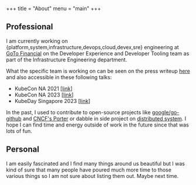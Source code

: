 +++
title = "About"
menu = "main"
+++

## Professional

I am currently working on {platform,system,infrastructure,devops,cloud,devex,sre} engineering at [GoTo Financial](https://www.gotocompany.com/en/products/goto-financial) on the Developer Experience and Developer Tooling team as part of the Infrastructure Engineering department. 

What the specific team is working on can be seen on the press writeup [here](https://www.thejakartapost.com/adv-longform/2022/06/16/gopay-sh-a-glimpse-into-indonesias-leading-e-wallet-gopays-developer-experience.html) and also accessible in these following talks:
- KubeCon NA 2021 [[link](https://www.youtube.com/watch?v=OE1Qujq51nM&pp=ygUUa3ViZWNvbiBnaXJpIGt1bmNvcm8%3D)]
- KubeCon NA 2023 [[link](https://www.youtube.com/watch?v=19vx14_Z4sw&pp=ygUfa3ViZWNvbiBuYSAyMyBidWlsZGluZywgc2NhbGluZw%3D%3D
)]
- KubeDay Singapore 2023 [[link](https://www.youtube.com/watch?v=ghQJNIvBsYk)]

In the past, I used to contribute to open-source projects like [google/go-github](https://github.com/google/go-github/pulls?q=is%3Apr+is%3Aclosed+author%3Ajoshuabezaleel) and [CNCF's Porter](https://twitter.com/birthmarkbart/status/1765747636764627247) or dabble in side project on [distributed system](https://materializedview.io/p/viewstamped-replication-deterministic-simulation). I hope I can find time and energy outside of work in the future since that was lots of fun.

## Personal

I am easily fascinated and I find many things around us beautiful but I was kind of sure that many people have poured much more time to those various things so I am not sure about listing them out. Maybe next time.
